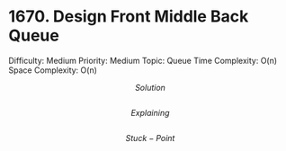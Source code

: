 # 1670. Design Front Middle Back Queue

Difficulty: Medium
Priority: Medium
Topic: Queue
Time Complexity: O(n)
Space Complexity: O(n)

$$
Solution
$$

```python

```

$$
Explaining
$$

```

```

$$
Stuck-Point
$$

```

```